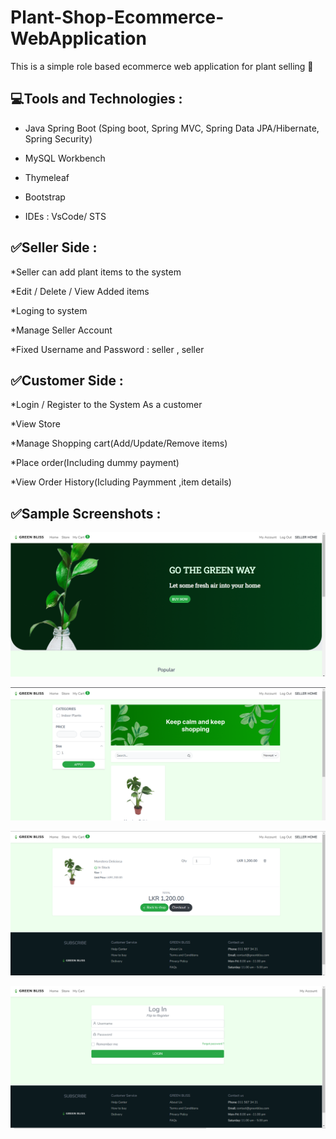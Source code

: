 # Plant-Shop-Ecommerce-WebApplication

This is a simple role based ecommerce web application for plant selling 🌱 




## 💻Tools and Technologies :

* Java Spring Boot (Sping boot, Spring MVC, Spring Data JPA/Hibernate, Spring Security)

* MySQL Workbench

* Thymeleaf

* Bootstrap

* IDEs : VsCode/ STS

## ✅Seller Side :

*Seller can add plant items to the system

*Edit / Delete / View Added items

*Loging to system 

*Manage Seller Account 

*Fixed Username and Password : seller , seller


## ✅Customer Side :

*Login / Register to the System As a customer

*View Store

*Manage Shopping cart(Add/Update/Remove items)

*Place order(Including dummy payment)

*View Order History(Icluding Paymment ,item details)

## ✅Sample Screenshots :
![Alt text](Plant-shop-springboot/src/main/resources/static/image/screenshots/ss1.png?raw=true "Title")

![Alt text](Plant-shop-springboot/src/main/resources/static/image/screenshots/ss2.png?raw=true "Title")

![Alt text](Plant-shop-springboot/src/main/resources/static/image/screenshots/ss3.png?raw=true "Title")

![Alt text](Plant-shop-springboot/src/main/resources/static/image/screenshots/ss4.png?raw=true "Title")






